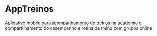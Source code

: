 # AppTreinos
 Aplicativo mobile para acompanhamento de treinos na academia e compartilhamento do desempenho e rotina de treino com grupos online
